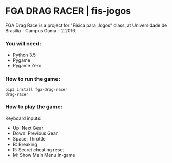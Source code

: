 # FGA DRAG RACER | fis-jogos

FGA Drag Race is a project for "Física para Jogos" class, at Universidade de Brasília - Campus Gama - 2.2016.

### You will need:
* Python 3.5
* Pygame
* Pygame Zero

### How to run the game:
```
pip3 install fga-drag-racer
drag-racer
```

### How to play the game:
Keyboard inputs:
- Up: Next Gear
- Down: Previous Gear
- Space: Throttle
- B: Breaking
- R: Secret cheating reset
- M: Show Main Menu in-game
